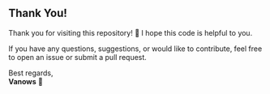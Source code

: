 ## Thank You!

Thank you for visiting this repository! 🎉 I hope this code is helpful to you.

If you have any questions, suggestions, or would like to contribute, feel free to open an issue or submit a pull request.

Best regards,  
**Vanows** 🚀
